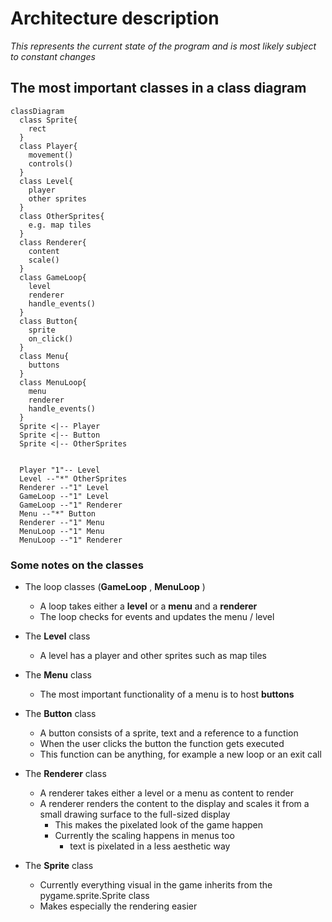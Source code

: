# Architecture description
*This represents the current state of the program and is most likely subject to constant changes*

## The most important classes in a class diagram
```mermaid
classDiagram
  class Sprite{
    rect
  }
  class Player{
    movement()
    controls()
  }
  class Level{
    player
    other sprites
  }
  class OtherSprites{
    e.g. map tiles
  }
  class Renderer{
    content
    scale()
  }
  class GameLoop{
    level
    renderer
    handle_events()
  }
  class Button{
    sprite
    on_click()
  }
  class Menu{
    buttons
  }
  class MenuLoop{
    menu
    renderer
    handle_events()
  }
  Sprite <|-- Player
  Sprite <|-- Button
  Sprite <|-- OtherSprites
  
  
  Player "1"-- Level
  Level --"*" OtherSprites
  Renderer --"1" Level
  GameLoop --"1" Level
  GameLoop --"1" Renderer
  Menu --"*" Button
  Renderer --"1" Menu
  MenuLoop --"1" Menu
  MenuLoop --"1" Renderer
```
### Some notes on the classes
- The loop classes (**GameLoop** , **MenuLoop** )
  - A loop takes either a **level**  or a **menu** and a **renderer** 
  - The loop checks for events and updates the menu / level
- The **Level**  class
  - A level has a player and other sprites such as map tiles
- The **Menu**  class
  - The most important functionality of a menu is to host **buttons** 
- The **Button** class 
  - A button consists of a sprite, text and a reference to a function
  - When the user clicks the button the function gets executed
  - This function can be anything, for example a new loop or an exit call
- The **Renderer** class
  - A renderer takes either a level or a menu as content to render
  - A renderer renders the content to the display and scales it from a small drawing surface to the full-sized display
    - This makes the pixelated look of the game happen
    - Currently the scaling happens in menus too
      - text is pixelated in a less aesthetic way

- The **Sprite** class
  - Currently everything visual in the game inherits from the pygame.sprite.Sprite class
  - Makes especially the rendering easier

